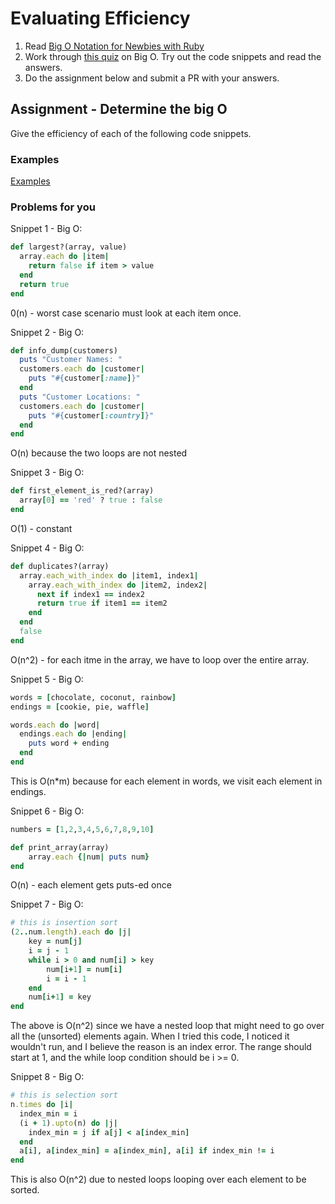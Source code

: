 # Evaluating Efficiency

1. Read [Big O Notation for Newbies with Ruby](http://www.datakicks.com/2016/06/04/big-o-notation.html)
2. Work through [this quiz](http://www.codequizzes.com/computer-science/beginner/big-o-algorithms) on Big O. Try out the code snippets and read the answers.
3. Do the assignment below and submit a PR with your answers.


## Assignment - Determine the big O
Give the efficiency of each of the following code snippets.

### Examples
[Examples](examples.md)

### Problems for you

Snippet 1 - Big O:
```ruby
def largest?(array, value)
  array.each do |item|
    return false if item > value
  end
  return true
end
```

0(n) - worst case scenario must look at each item once.

Snippet 2 - Big O:
```ruby
def info_dump(customers)
  puts "Customer Names: "
  customers.each do |customer|
    puts "#{customer[:name]}"
  end
  puts "Customer Locations: "
  customers.each do |customer|
    puts "#{customer[:country]}"
  end
end
```

O(n) because the two loops are not nested

Snippet 3 - Big O:
```ruby
def first_element_is_red?(array)
  array[0] == 'red' ? true : false
end
```

O(1) - constant

Snippet 4 - Big O:
```ruby
def duplicates?(array)
  array.each_with_index do |item1, index1|
    array.each_with_index do |item2, index2|
      next if index1 == index2
      return true if item1 == item2
    end
  end
  false
end
```

O(n^2) - for each itme in the array, we have to loop over the entire array.

Snippet 5 - Big O:
```ruby
words = [chocolate, coconut, rainbow]
endings = [cookie, pie, waffle]

words.each do |word|
  endings.each do |ending|
    puts word + ending
  end
end
```

This is O(n*m) because for each element in words, we visit each element in endings. 

Snippet 6 - Big O:
```ruby
numbers = [1,2,3,4,5,6,7,8,9,10]

def print_array(array)
    array.each {|num| puts num}
end
```

O(n) - each element gets puts-ed once

Snippet 7 - Big O:
```ruby
# this is insertion sort
(2..num.length).each do |j|
    key = num[j]
    i = j - 1
    while i > 0 and num[i] > key
        num[i+1] = num[i]
        i = i - 1
    end
    num[i+1] = key
end
```

The above is O(n^2) since we have a nested loop that might need to go over all the (unsorted) elements again.
When I tried this code, I noticed it wouldn't run, and I believe the reason is an index error. The range should start at 1, and the while loop condition should be i >= 0.


Snippet 8 - Big O:
```ruby
# this is selection sort
n.times do |i|
  index_min = i
  (i + 1).upto(n) do |j|
    index_min = j if a[j] < a[index_min]
  end
  a[i], a[index_min] = a[index_min], a[i] if index_min != i
end
```

This is also O(n^2) due to nested loops looping over each element to be sorted.
